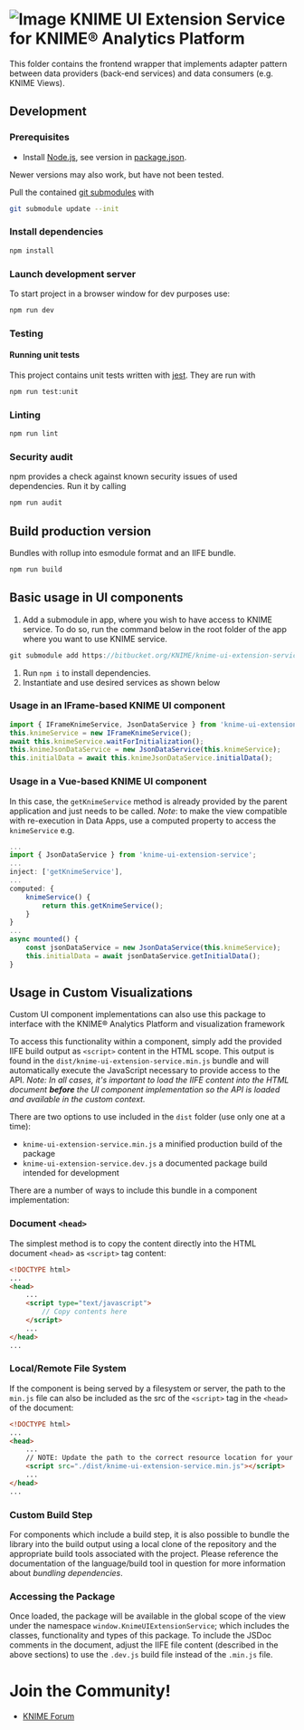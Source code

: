 # ![Image](https://www.knime.com/files/knime_logo_github_40x40_4layers.png) KNIME UI Extension Service for KNIME® Analytics Platform

This folder contains the frontend wrapper that implements adapter pattern between data providers (back-end services) and
data consumers (e.g. KNIME Views).

## Development

### Prerequisites

* Install [Node.js][node], see version in [package.json](package.json).

Newer versions may also work, but have not been tested.

Pull the contained [git submodules](https://stackoverflow.com/a/4438292/5134084) with
```sh
git submodule update --init
```

### Install dependencies

```sh
npm install
```

### Launch development server
To start project in a browser window for dev purposes use:
```sh
npm run dev
```

### Testing

#### Running unit tests
This project contains unit tests written with [jest]. They are run with

```sh
npm run test:unit
```

### Linting

```sh
npm run lint
```


### Security audit

npm provides a check against known security issues of used dependencies. Run it by calling
```sh
npm run audit
```

## Build production version
Bundles with rollup into esmodule format and an IIFE bundle.
```sh
npm run build
```

## Basic usage in UI components
1. Add a submodule in app, where you wish to have access to KNIME service. To do so, run the command below in the root folder of the app where you want to use KNIME service.
```javascript
git submodule add https://bitbucket.org/KNIME/knime-ui-extension-service knime-ui-extension-service
```
1. Run `npm i` to install dependencies.
2. Instantiate and use desired services as shown below

### Usage in an IFrame-based KNIME UI component
```javascript
import { IFrameKnimeService, JsonDataService } from 'knime-ui-extension-service';
this.knimeService = new IFrameKnimeService();
await this.knimeService.waitForInitialization();
this.knimeJsonDataService = new JsonDataService(this.knimeService);
this.initialData = await this.knimeJsonDataService.initialData();
```

### Usage in a Vue-based KNIME UI component
In this case, the `getKnimeService` method is already provided by the parent application and just needs to be called.
*Note*: to make the view compatible with re-execution in Data Apps, use a computed property to access the `knimeService` e.g.
```javascript
...
import { JsonDataService } from 'knime-ui-extension-service';
...
inject: ['getKnimeService'],
...
computed: {
    knimeService() {
        return this.getKnimeService();
    }
}
...
async mounted() {
    const jsonDataService = new JsonDataService(this.knimeService);
    this.initialData = await jsonDataService.getInitialData();
}
```

## Usage in Custom Visualizations
Custom UI component implementations can also use this package to interface with the KNIME® Analytics Platform and
visualization framework

To access this functionality within a component, simply add the provided IIFE build output as `<script>` content in
the HTML scope. This output is found in the `dist/knime-ui-extension-service.min.js` bundle and  will automatically
execute the JavaScript necessary to provide access to the API. *Note: In all cases, it's important to load the IIFE
content into the HTML document **before** the UI component implementation so the API is loaded and available in the
custom context.*

There are two options to use included in the `dist` folder (use only one at a time):

- `knime-ui-extension-service.min.js` a minified production build of the package
- `knime-ui-extension-service.dev.js` a documented package build intended for development

There are a number of ways to include this bundle in a component implementation:

### Document `<head>`
The simplest method is to copy the content directly into
the HTML document `<head>` as `<script>` tag content:

```html
<!DOCTYPE html>
...
<head>
    ...
    <script type="text/javascript">
        // Copy contents here
    </script>
    ...
</head>
...
```

### Local/Remote File System
If the component is being served by a filesystem or server, the path to the `min.js` file can also be included
as the src of the `<script>` tag in the `<head>` of the document:
```html
<!DOCTYPE html>
...
<head>
    ...
    // NOTE: Update the path to the correct resource location for your filesystem or server.
    <script src="./dist/knime-ui-extension-service.min.js"></script>
    ...
</head>
...
```

### Custom Build Step
For components which include a build step, it is also possible to bundle the library into the build output using a
local clone of the repository and the appropriate build tools associated with the project. Please reference
the documentation of the language/build tool in question for more information about *bundling dependencies*.

### Accessing the Package
Once loaded, the package will be available in the global scope of the view under the namespace
`window.KnimeUIExtensionService`; which includes the classes, functionality and types of this package. To include the
JSDoc comments in the document, adjust the IIFE file content (described in the above sections) to use the `.dev.js`
build file instead of the `.min.js` file.


# Join the Community!
* [KNIME Forum](https://forum.knime.com/)


[node]: https://nodejs.org/
[Vue]: https://vuejs.org/
[Java]: https://www.oracle.com/technetwork/java/javase/downloads/index.html
[jest]: https://jestjs.io/en
